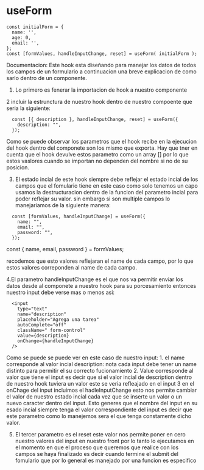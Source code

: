 # useForm

```
const initialForm = {
  name: '',
  age: 0,
  email: '',
};
const [formValues, handleInputChange, reset] = useForm( initialForm );
```


Documentacion:
Este hook esta diseñando para manejar  los datos de todos los campos de un formulario a continuacion una breve explicacion de como sarlo dentro de un componente. 

1. Lo primero es fenerar la importacion de hook a nuestro componente

2 incluir la estrunctura de nuestro hook dentro de nuestro compoente que seria la siguiente:
```
  const [{ description }, handleInputChange, reset] = useForm({
    description: "",
  });
```
  Como se puede observar los parametros que el hook recibe en la ejecucion del hook dentro del componete son los mismo que exporta. Hay que tner en cuenta que el hook devulve estos parametro como un array [] por lo que estos vaslores cuando se importan no dependen del nombre si no de su posicion. 

3. El estado incial de este hook siempre debe reflejar el estado incial de los campos que el fomulario tiene  en este caso como solo tenemos un capo usamos la destructuracion dentro de la funcion del parametro incial para poder reflejar su valor. sin embargo si son multiple campos lo manejariamos de la siguiente manera:
```
  const [formValues, handleInputChange] = useForm({
    name: "",
    email: "",
    password: "",
  });
```
  const { name, email, password } = formValues;

  recodemos que esto valores reflejaran el name de cada campo, por lo que estos valores correponden al name de cada campo. 

4.El parametro handleInputChange es el que nos va permitir enviar los datos desde al componete a nuestro hook  para su porcesamiento entonces nuestro input debe verse mas o menos asi:
```
  <input
    type="text"
    name="description"
    placeholder="Agrega una tarea"
    autoComplete="off"
    className=" form-control"
    value={description}
    onChange={handleInputChange}
  />
```
  Como se puede se puede ver en este caso de nuestro input:
    1. el name corresponde al valor incial  description: nota cada input debe tener un name distinto para permitir el su correcto fucionamiento
    2. Value corresponde al valor que tiene el input es decir que si el valor incial de description dentro de nuestro hook tuviera un valor este se veria refleajado en el input
    3 en el onChage del input incluimos el hadleInputChange esto nos permite cambiar el valor de nuestro estado incial cada vez que se inserte un valor o un nuevo caracter dentro del input. Esto generes que el nombre del input en su esado incial siempre tenga el valor correspondiente del input es decir que este parametro como lo manejemos sera el que tenga constamente dicho valor. 

5. El tercer parametro es el reset este valor nos permite poner en cero nuestro valores del input en nuestro front por lo tanto lo ejecutamos en el momento en que el proceso que queremos que realice con los campos se haya finalizado es decir cuando termine el submit del fomulario que por lo general es manejado por una funcion es especifico

